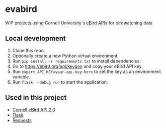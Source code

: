# evabird
WIP projects using Cornell University's [eBird APIs](https://documenter.getpostman.com/view/664302/S1ENwy59) for birdwatching data

## Local development

1. Clone this repo.
1. Optionally create a new Python virtual environment.
1. Run `pip install -r requirements.txt` to install dependencies.
1. Go to https://ebird.org/api/keygen and copy your eBird API key.
1. Run `export API_KEY=your-api-key-here` to set the key as an environment variable.
1. Run `flask --debug run` to start the application.

## Used in this project

* [Cornell eBird API 2.0](https://documenter.getpostman.com/view/664302/S1ENwy59)
* [Flask](https://github.com/pallets/flask)
* [Requests](https://requests.readthedocs.io/en/latest/)